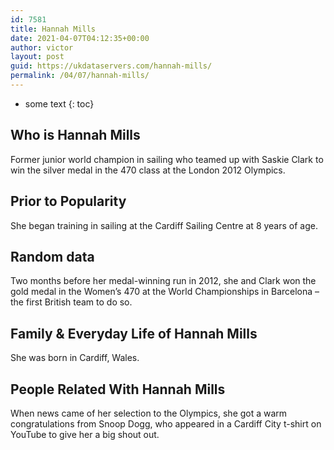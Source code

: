 ```yaml
---
id: 7581
title: Hannah Mills
date: 2021-04-07T04:12:35+00:00
author: victor
layout: post
guid: https://ukdataservers.com/hannah-mills/
permalink: /04/07/hannah-mills/
---
```


* some text
{: toc}


## Who is Hannah Mills



Former junior world champion in sailing who teamed up with Saskie Clark to win the silver medal in the 470 class at the London 2012 Olympics.

                
                
                
## Prior to Popularity



She began training in sailing at the Cardiff Sailing Centre at 8 years of age.

                
                
                
## Random data



Two months before her medal-winning run in 2012, she and Clark won the gold medal in the Women&#8217;s 470 at the World Championships in Barcelona &#8211; the first British team to do so.

                
                
                
## Family & Everyday Life of Hannah Mills



She was born in Cardiff, Wales.

                
                
                
## People Related With Hannah Mills



When news came of her selection to the Olympics, she got a warm congratulations from Snoop Dogg, who appeared in a Cardiff City t-shirt on YouTube to give her a big shout out.

                
              
            
          
          
          